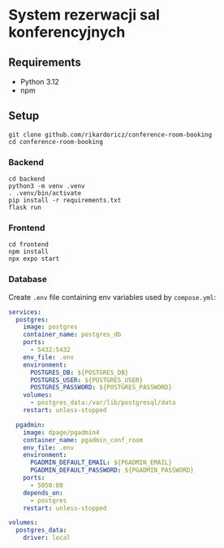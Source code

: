 # System rezerwacji sal konferencyjnych

## Requirements

- Python 3.12
- npm

## Setup

```shell
git clone github.com/rikardoricz/conference-room-booking
cd conference-room-booking
```

### Backend

```shell
cd backend
python3 -m venv .venv
. .venv/bin/activate
pip install -r requirements.txt
flask run
```

### Frontend

```shell
cd frontend
npm install
npx expo start
```

### Database

Create `.env` file containing env variables used by `compose.yml`:

```yaml
services:
  postgres:
    image: postgres
    container_name: postgres_db
    ports:
      - 5432:5432
    env_file: .env
    environment:
      POSTGRES_DB: ${POSTGRES_DB}
      POSTGRES_USER: ${POSTGRES_USER}
      POSTGRES_PASSWORD: ${POSTGRES_PASSWORD}
    volumes:
      - postgres_data:/var/lib/postgresql/data
    restart: unless-stopped

  pgadmin:
    image: dpage/pgadmin4
    container_name: pgadmin_conf_room
    env_file: .env
    environment:
      PGADMIN_DEFAULT_EMAIL: ${PGADMIN_EMAIL}
      PGADMIN_DEFAULT_PASSWORD: ${PGADMIN_PASSWORD}
    ports:
      - 5050:80
    depends_on:
      - postgres
    restart: unless-stopped

volumes:
  postgres_data:
    driver: local
```
